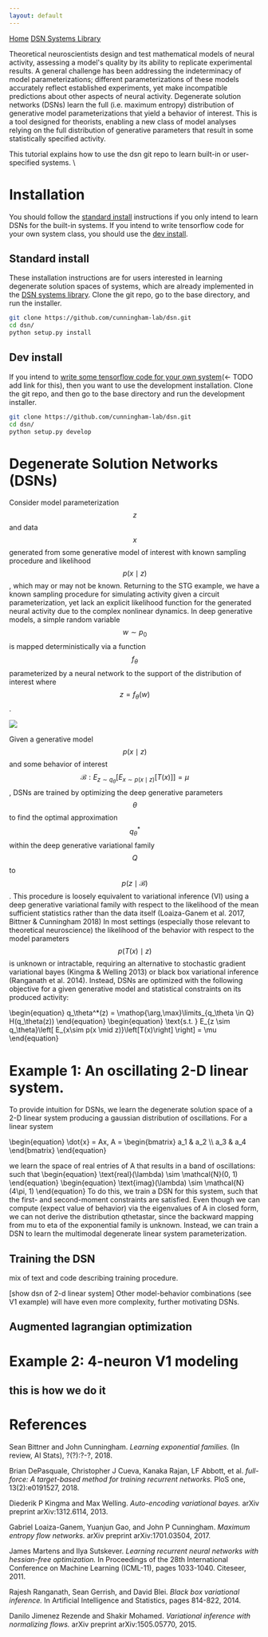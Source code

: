 ```yaml
---
layout: default
---
```


<script src='https://cdnjs.cloudflare.com/ajax/libs/mathjax/2.7.5/latest.js?config=TeX-MML-AM_CHTML' async></script>


<div class="topnav">
  <a class="active" href="/index">Home</a>
  <a href="/systems">DSN Systems Library</a>
</div>

Theoretical neuroscientists design and test mathematical models of neural activity, assessing a model's quality by its ability to replicate experimental results.  A general challenge has been addressing the indeterminacy of model parameterizations; different parameterizations of these models accurately reflect established experiments, yet make incompatible predictions about other aspects of neural activity.  Degenerate solution networks (DSNs) learn the full (i.e. maximum entropy) distribution of generative model parameterizations that yield a behavior of interest.  This is a tool designed for theorists, enabling a new class of model analyses relying on the full distribution of generative parameters that result in some statistically specified activity.

This tutorial explains how to use the dsn git repo to learn built-in or user-specified systems. \\

# Installation #

You should follow the [standard install](#standard-install) instructions if you only intend to learn DSNs for the built-in systems.  If you intend to write tensorflow code for your own system class, you should use the [dev install](#dev-install).

## Standard install<a name="standard-install"></a> ##
These installation instructions are for users interested in learning degenerate solution spaces of systems, which are already implemented in the [DSN systems library](systems.md).  Clone the git repo, go to the base directory, and run the installer.
```bash
git clone https://github.com/cunningham-lab/dsn.git
cd dsn/
python setup.py install
```

## Dev install<a name="dev-install"></a> ##
If you intend to [write some tensorflow code for your own system](#)(<- TODO add link for this), then you want to use the development installation.  Clone the git repo, and then go to the base directory and run the development installer.
```bash
git clone https://github.com/cunningham-lab/dsn.git
cd dsn/
python setup.py develop
```

# Degenerate Solution Networks (DSNs) #
Consider model parameterization $$z$$ and data $$x$$ generated from some generative model of interest with known sampling procedure and likelihood $$p(x \mid z)$$, which may or may not be known.  Returning to the STG example, we have a known sampling procedure for simulating activity given a circuit parameterization, yet lack an explicit likelihood function for the generated neural activity due to the complex nonlinear dynamics.  In deep generative models, a simple random variable $$w \sim p_0$$ is mapped deterministically via a function $$f_\theta$$ parameterized by a neural network to the support of the distribution of interest where $$z = f_{\theta}(w)$$.

![](dsn.png)

Given a generative model $$p(x \mid z)$$ and some behavior of interest $$\mathcal{B}: E_{z \sim q_\theta}\left[ E_{x\sim p(x \mid z)}\left[T(x)\right] \right] = \mu$$, DSNs are trained by optimizing the deep generative parameters $$\theta$$ to find the optimal approximation $$q_{\theta}^*$$ within the deep generative variational family $$Q$$ to $$p(z \mid \mathcal{B})$$. This procedure is loosely equivalent to variational inference (VI) using a deep generative variational family with respect to the likelihood of the mean sufficient statistics rather than the data itself (Loaiza-Ganem et al. 2017, Bittner & Cunningham 2018)  In most settings (especially those relevant to theoretical neuroscience) the likelihood of the behavior with respect to the model parameters $$p(T(x) \mid z)$$ is unknown or intractable, requiring an alternative to stochastic gradient variational bayes (Kingma & Welling 2013) or black box variational inference (Ranganath et al. 2014). Instead, DSNs are optimized with the following objective for a given generative model and statistical constraints on its produced activity:

\begin{equation}
q_\theta^*(z) = \mathop{\arg\,\max}\limits_{q_\theta \in Q} H(q_\theta(z))
\end{equation}
\begin{equation}
 \text{s.t.  } E_{z \sim q_\theta}\left[ E_{x\sim p(x \mid z)}\left[T(x)\right] \right] = \mu
\end{equation}

# Example 1: An oscillating 2-D linear system. #

To provide intuition for DSNs, we learn the degenerate solution space of a 2-D linear system producing a gaussian distribution of oscillations.  For a linear system

\begin{equation}
\dot{x} = Ax, A = \begin{bmatrix} a_1 & a_2 \\\\ a_3 & a_4 \end{bmatrix}
\end{equation}

we learn the space of real entries of A that results in a band of oscillations: such that 
\begin{equation}
\text{real}(\lambda) \sim \mathcal{N}(0, 1)
\end{equation}
\begin{equation}
\text{imag}(\lambda) \sim \mathcal{N}(4\pi, 1)
\end{equation}
To do this, we train a DSN for this system, such that the first- and second-moment constraints are satisfied.  Even though we can compute (expect value of behavior) via the eigenvalues of A in closed form, we can not derive the distribution qthetastar, since the backward mapping from mu to eta of the exponential family is unknown.  Instead, we can train a DSN to learn the multimodal degenerate linear system parameterization.

## Training the DSN ##
mix of text and code describing training procedure.

[show dsn of 2-d linear system]
Other model-behavior combinations (see V1 example) will have even more complexity, further motivating DSNs.

## Augmented lagrangian optimization ##

# Example 2: 4-neuron V1 modeling #

## this is how we do it ##

# References #
 Sean Bittner and John Cunningham. *Learning exponential families.* (In review, AI Stats), ?(?):?-?, 2018.

Brian DePasquale, Christopher J Cueva, Kanaka Rajan, LF Abbott, et al. *full-force: A target-based method for training recurrent networks.* PloS one, 13(2):e0191527, 2018.

Diederik P Kingma and Max Welling. *Auto-encoding variational bayes.* arXiv preprint arXiv:1312.6114, 2013.

Gabriel Loaiza-Ganem, Yuanjun Gao, and John P Cunningham. *Maximum entropy flow networks.* arXiv preprint arXiv:1701.03504, 2017.

James Martens and Ilya Sutskever. *Learning recurrent neural networks with hessian-free optimization.* In Proceedings of the 28th International Conference on Machine Learning (ICML-11), pages 1033-1040. Citeseer, 2011.

Rajesh Ranganath, Sean Gerrish, and David Blei. *Black box variational inference.* In Artificial Intelligence and Statistics, pages 814-822, 2014.

Danilo Jimenez Rezende and Shakir Mohamed. *Variational inference with normalizing flows.* arXiv preprint arXiv:1505.05770, 2015.

